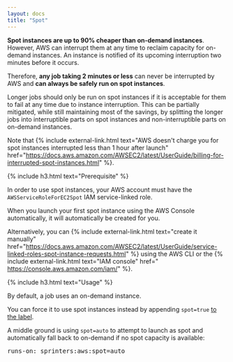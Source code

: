 ```yaml
---
layout: docs
title: "Spot"
---
```


**Spot instances are up to 90% cheaper than on-demand instances**. However, AWS can interrupt them at any time to
reclaim capacity for on-demand instances. An instance is notified of its upcoming interruption two minutes before it occurs.

Therefore, **any job taking 2 minutes or less** can never be interrupted by AWS and **can always be safely run on spot instances**.

Longer jobs should only be run on spot instances if it is acceptable for them to fail at any time due to instance interruption.
This can be partially mitigated, while still maintaining most of the savings, by splitting the longer jobs into
interruptible parts on spot instances and non-interruptible parts on on-demand instances.

Note that {% include external-link.html text="AWS doesn't charge you for spot instances interrupted less than 1 hour after launch" href="https://docs.aws.amazon.com/AWSEC2/latest/UserGuide/billing-for-interrupted-spot-instances.html" %}.

{% include h3.html text="Prerequisite" %}

In order to use spot instances, your AWS account must have the `AWSServiceRoleForEC2Spot` IAM service-linked role.

When you launch your first spot instance using the AWS Console automatically, it will automatically be created for you.

Alternatively, you can {% include external-link.html text="create it manually" href="https://docs.aws.amazon.com/AWSEC2/latest/UserGuide/service-linked-roles-spot-instance-requests.html" %} using the AWS CLI or the {% include external-link.html text="IAM console" href=" https://console.aws.amazon.com/iam/" %}.

{% include h3.html text="Usage"  %}

By default, a job uses an on-demand instance.

You can force it to use spot instances instead by appending `spot=true` [to the label](/docs/label#spot).

A middle ground is using `spot=auto` to attempt to launch as spot and automatically fall back to on-demand if no spot capacity is available:

<div class="alert alert-info font-monospace p-0 mb-3 position-relative" role="alert">
    <pre class="mb-0 p-2 fs-7">runs-on: sprinters:aws:<span class="text-warning fw-bold">spot=auto</span></pre>
</div>
